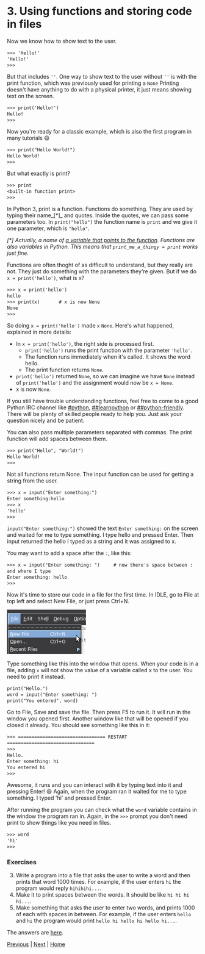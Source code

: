 # 3. Using functions and storing code in files

Now we know how to show text to the user.

    >>> 'Hello!'
    'Hello!'
    >>>

But that includes `''`. One way to show text to the user without `''` is with the print function, which was previously used for printing a `None` Printing doesn't have anything to do with a physical printer, it just means showing text on the screen.

    >>> print('Hello!')
    Hello!
    >>>

Now you're ready for a classic example, which is also the first program in many tutorials :smile:

    >>> print("Hello World!")
    Hello World!
    >>>

But what exactly is print?

    >>> print
    <built-in function print>
    >>>

In Python 3, print is a function. Functions do something. They are used by typing their name_[*]_ and quotes. Inside the quotes, we can pass some parameters too. In `print("hello")` the function name is `print` and we give it one parameter, which is `"hello"`.

_[*] Actually, a name of [a variable that points to the function](https://www.youtube.com/watch?v=_AEJHKGk9ns). Functions are also variables in Python. This means that `print_me_a_thingy = print` works just fine._

Functions are often thoght of as difficult to understand, but they really are not. They just do something with the parameters they're given. But if we do `x = print('hello')`, what is x?

    >>> x = print('hello')
    hello
    >>> print(x)       # x is now None
    None
    >>>

So doing `x = print('hello')` made `x` `None`. Here's what happened, explained in more details:

- In `x = print('hello')`, the right side is processed first.
    - `print('hello')` runs the print function with the parameter `'hello'`.
    - The function runs immediately when it's called. It shows the word hello.
    - The print function returns `None`.
- `print('hello')` returned `None`, so we can imagine we have `None` instead of `print('hello')` and the assignment would now be `x = None`.
- x is now `None`.

If you still have trouble understanding functions, feel free to come to a good Python IRC channel like [#python](https://kiwiirc.com/client/irc.freenode.net/#python), [##learnpython](https://kiwiirc.com/client/irc.freenode.net/##learnpython) or [##python-friendly](https://kiwiirc.com/client/irc.freenode.net/##python-friendly). There will be plenty of skilled people ready to help you. Just ask your question nicely and be patient.

You can also pass multiple parameters separated with commas. The print function will add spaces between them.

    >>> print("Hello", "World!")
    Hello World!
    >>>

Not all functions return None. The input function can be used for getting a string from the user.

    >>> x = input("Enter something:")
    Enter something:hello
    >>> x
    'hello'
    >>>

`input("Enter something:")` showed the text `Enter something:` on the screen and waited for me to type something. I type hello and pressed Enter. Then input returned the hello I typed as a string and it was assigned to x.

You may want to add a space after the `:`, like this:

    >>> x = input("Enter something: ")     # now there's space between : and where I type
    Enter something: hello
    >>>

Now it's time to store our code in a file for the first time. In IDLE, go to File at top left and select New File, or just press Ctrl+N.

![New File in IDLE](idle-new.png)

Type something like this into the window that opens. When your code is in a file, adding `x` will not show the value of a variable called x to the user. You need to print it instead.

    print("Hello.")
    word = input("Enter something: ")
    print("You entered", word)

Go to File, Save and save the file. Then press F5 to run it. It will run in the window you opened first. Another window like that will be opened if you closed it already. You should see something like this in it:

    >>> ================================ RESTART ================================
    >>> 
    Hello.
    Enter something: hi
    You entered hi
    >>>

Awesome, it runs and you can interact with it by typing text into it and pressing Enter! :smiley: Again, when the program ran it waited for me to type something. I typed 'hi' and pressed Enter.

After running the program you can check what the `word` variable contains in the window the program ran in. Again, in the `>>>` prompt you don't need print to show things like you need in files.

    >>> word
    'hi'
    >>>

### Exercises

3. Write a program into a file that asks the user to write a word and then prints that word 1000 times. For example, if the user enters `hi` the program would reply `hihihihi...`.
4. Make it to print spaces between the words. It should be like `hi hi hi hi...`.
5. Make something that asks the user to enter two words, and prints 1000 of each with spaces in between. For example, if the user enters `hello` and `hi` the program would print `hello hi hello hi hello hi...`.

The answers are [here](answers.md).

[Previous](2.md) | [Next](4.md) | [Home](README.md)
